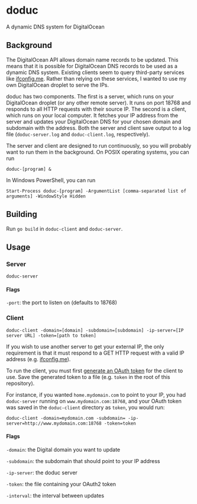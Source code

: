 doduc
=====

A dynamic DNS system for DigitalOcean

Background
----------

The DigitalOcean API allows domain name records to be updated. This means that
it is possible for DigitalOcean DNS records to be used as a dynamic DNS system.
Existing clients seem to query third-party services like
[ifconfig.me](http://ifconfig.me/ip). Rather than relying on these services, I
wanted to use my own DigitalOcean droplet to serve the IPs.

doduc has two components. The first is a server, which runs on your DigitalOcean
droplet (or any other remote server). It runs on port 18768 and responds to all
HTTP requests with their source IP. The second is a client, which runs on your
local computer. It fetches your IP address from the server and updates your
DigitalOcean DNS for your chosen domain and subdomain with the address. Both the
server and client save output to a log file (`doduc-server.log` and
`doduc-client.log`, respectively).

The server and client are designed to run continuously, so you will probably
want to run them in the background. On POSIX operating systems, you can run

`doduc-[program] &`

In Windows PowerShell, you can run

`Start-Process doduc-[program] -ArgumentList [comma-separated list of arguments] -WindowStyle Hidden`

Building
--------

Run `go build` in `doduc-client` and `doduc-server`.

Usage
-----

### Server

    doduc-server

#### Flags

`-port`: the port to listen on (defaults to 18768)

### Client

    doduc-client -domain=[domain] -subdomain=[subdomain] -ip-server=[IP server URL] -token=[path to token]

If you wish to use another server to get your external IP, the only requirement
is that it must respond to a GET HTTP request with a valid IP address (e.g.
[ifconfig.me](ifconfig.me/ip)).

To run the client, you must first
[generate an OAuth token](https://cloud.digitalocean.com/settings/tokens/new)
for the client to use. Save the generated token to a file (e.g. `token` in the
root of this repository).

For instance, if you wanted `home.mydomain.com` to point to your IP, you had
`doduc-server` running on `www.mydomain.com:18768`, and your OAuth token was
saved in the `doduc-client` directory as `token`, you would run:

    doduc-client -domain=mydomain.com -subdomain= -ip-server=http://www.mydomain.com:18768 -token=token

#### Flags

`-domain`: the Digital domain you want to update

`-subdomain`: the subdomain that should point to your IP address

`-ip-server`: the doduc server

`-token`: the file containing your OAuth2 token

`-interval`: the interval between updates
